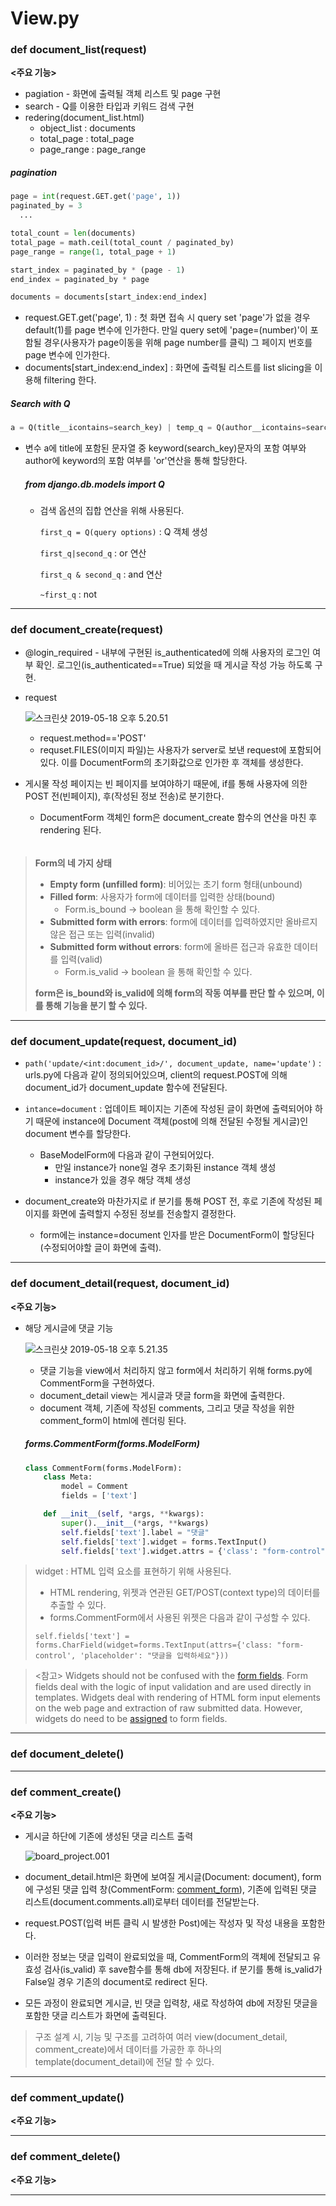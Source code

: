 # View.py

### def document_list(request)

**<주요 기능>**

- pagiation - 화면에 출력될 객체 리스트 및 page 구현
- search - Q를 이용한 타입과 키워드 검색 구현
- redering(document_list.html)
  - object_list : documents
  - total_page : total_page
  - page_range : page_range

##### pagination

```python
page = int(request.GET.get('page', 1))
paginated_by = 3
  ...

total_count = len(documents)
total_page = math.ceil(total_count / paginated_by)
page_range = range(1, total_page + 1)

start_index = paginated_by * (page - 1)
end_index = paginated_by * page

documents = documents[start_index:end_index]
```

- request.GET.get('page', 1) : 첫 화면 접속 시 query set 'page'가 없을 경우 default(<int>1)를 page 변수에 인가한다.
  만일 query set에 'page=(number)'이 포함될 경우(사용자가 page이동을 위해 page number를 클릭) 그 페이지 번호를 page 변수에 인가한다.
- documents[start_index:end_index] : 화면에 출력될 리스트를 list slicing을 이용해 filtering 한다. 

##### Search with Q

```python
a = Q(title__icontains=search_key) | temp_q = Q(author__icontains=search_key)
```

- 변수 a에 title에 포함된 문자열 중 keyword(search_key)문자의 포함 여부와 author에 keyword의 포함 여부를 'or'연산을 통해 할당한다.

  ##### from django.db.models import Q

  - 검색 옵션의 집합 연산을 위해 사용된다.

    ```first_q = Q(query options)``` : Q 객체 생성

    ```first_q|second_q``` : or 연산

    ```first_q & second_q``` : and 연산

    ```~first_q``` : not

------

### def document_create(request)

- @login_required - 내부에 구현된 is_authenticated에 의해 사용자의 로그인 여부 확인. 로그인(is_authenticated==True) 되었을 때 게시글 작성 가능 하도록 구현.

- request 

  ![스크린샷 2019-05-18 오후 5.20.51](https://github.com/navill/TIL/blob/master/Django/class_project/Board_project/detail_information/board_project_image/view/board_project.001.png)

  - request.method=='POST'
  - requset.FILES(이미지 파일)는 사용자가 server로 보낸 request에 포함되어있다. 이를 DocumentForm의 초기화값으로 인가한 후 객체를 생성한다.
- 게시물 작성 페이지는 빈 페이지를 보여야하기 때문에, if를 통해 사용자에 의한 POST 전(빈페이지), 후(작성된 정보 전송)로 분기한다.
  - DocumentForm 객체인 form은 document_create 함수의 연산을 마친 후 rendering 된다.

###### <Form>

> **Form의 네 가지 상태**
>
> - **Empty form (unfilled form)**: 비어있는 초기 form 형태(unbound)
> - **Filled form**: 사용자가 form에 데이터를 입력한 상태(bound)
>   - Form.is_bound -> boolean 을 통해 확인할 수 있다.
> - **Submitted form with errors**: form에 데이터를 입력하였지만 올바르지 않은 접근 또는 입력(invalid)
> - **Submitted form without errors**: form에 올바른 접근과 유효한 데이터를 입력(valid)
>   - Form.is_valid -> boolean 을 통해 확인할 수 있다.
>
> **form은 is_bound와 is_valid에 의해 form의 작동 여부를 판단 할 수 있으며, 이를 통해 기능을 분기 할 수 있다.**

------

### def document_update(request, document_id)

- ```path('update/<int:document_id>/', document_update, name='update')``` : urls.py에 다음과 같이 정의되어있으며, client의 request.POST에 의해 document_id가 document_update 함수에 전달된다.

- ```intance=document``` : 업데이트 페이지는 기존에 작성된 글이 화면에 출력되어야 하기 때문에 instance에 Document 객체(post에 의해 전달된 수정될 게시글)인 document 변수를 할당한다.
  - BaseModelForm에 다음과 같이 구현되어있다.
    - 만일 instance가 none일 경우 초기화된 instance 객체 생성
    - instance가 있을 경우 해당 객체 생성
- document_create와 마찬가지로 if 분기를 통해 POST 전, 후로 기존에 작성된 페이지를 화면에 출력할지 수정된 정보를 전송할지 결정한다.
  - form에는 instance=document 인자를 받은 DocumentForm이 할당된다(수정되어야할 글이 화면에 출력).

------

### def document_detail(request, document_id)

**<주요 기능>**

- 해당 게시글에 댓글 기능

  ![스크린샷 2019-05-18 오후 5.21.35](https://github.com/navill/TIL/blob/master/Django/class_project/Board_project/detail_information/board_project_image/view/board_project.002.png)

  - 댓글 기능을 view에서 처리하지 않고 form에서 처리하기 위해 forms.py에 CommentForm을 구현하였다.
  - document_detail view는 게시글과 댓글 form을 화면에 출력한다.
  - document 객체, 기존에 작성된 comments, 그리고 댓글 작성을 위한 comment_form이 html에 렌더링 된다.

  ##### forms.CommentForm(forms.ModelForm)

  ```python
  class CommentForm(forms.ModelForm):
      class Meta:
          model = Comment
          fields = ['text']
  
      def __init__(self, *args, **kwargs):
          super().__init__(*args, **kwargs)
          self.fields['text'].label = "댓글"
          self.fields['text'].widget = forms.TextInput()
          self.fields['text'].widget.attrs = {'class': "form-control", 'placeholder': "댓글을 입력하세요"}
  ```

  

> widget : HTML 입력 요소를 표현하기 위해 사용된다.
>
> - HTML rendering, 위젯과 연관된 GET/POST(context type)의 데이터를 추출할 수 있다.
> - forms.CommentForm에서 사용된 위젯은 다음과 같이 구성할 수 있다.
>
> ```self.fields['text'] = forms.CharField(widget=forms.TextInput(attrs={'class: "form-control', 'placeholder': "댓글을 입력하세요"}))```

> <참고>
> Widgets should not be confused with the [form fields](https://docs.djangoproject.com/ko/2.2/ref/forms/fields/). Form fields deal with the logic of input validation and are used directly in templates. Widgets deal with rendering of HTML form input elements on the web page and extraction of raw submitted data. However, widgets do need to be [assigned](https://docs.djangoproject.com/ko/2.2/ref/forms/widgets/#widget-to-field) to form fields.

------

### def document_delete()





------

### def comment_create()

**<주요 기능>**

- 게시글 하단에 기존에 생성된 댓글 리스트 출력

  ![board_project.001](https://github.com/navill/TIL/blob/master/Django/class_project/Board_project/detail_information/board_project_image/view/board_project.003.jpeg)

- document_detail.html은 화면에 보여질 게시글(Document: document), form에 구성된 댓글 입력 창(CommentForm: [comment_form](#formscommentformformsmodelform)), 기존에 입력된 댓글 리스트(document.comments.all)로부터 데이터를 전달받는다.

- request.POST(입력 버튼 클릭 시 발생한 Post)에는 작성자 및 작성 내용을 포함한다.
  
- 이러한 정보는 댓글 입력이 완료되었을 때, CommentForm의 객체에 전달되고 유효성 검사(is_valid) 후 save함수를 통해 db에 저장된다. 
  if 분기를 통해 is_valid가 False일 경우 기존의 document로 redirect 된다.
  
- 모든 과정이 완료되면 게시글, 빈 댓글 입력창, 새로 작성하여 db에 저장된 댓글을 포함한 댓글 리스트가 화면에 출력된다.

> 구조 설계 시, 기능 및 구조를 고려하여 여러 view(document_detail, comment_create)에서 데이터를 가공한 후 하나의 template(document_detail)에 전달 할 수 있다.

------

### def comment_update()

**<주요 기능>**



------

### def comment_delete()

**<주요 기능>**



------

